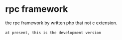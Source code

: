 rpc framework
======================
the rpc framework by written php that not c extension.
<br>
<br>
`at present, this is the development version`

